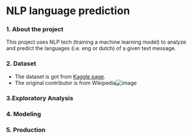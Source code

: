 # NLP language prediction

### 1. About the project

This project uses NLP tech (training a machine learning model) to analyze and predict the languages (i.e. eng or dutch) of a given text message.


### 2. Dataset
  + The dataset is got from [Kaggle page](https://www.kaggle.com/mdhrumil/english-dutch-text-classification-nlp-beginner).
  + The original contributor is from Wikipedia![image](https://user-images.githubusercontent.com/10606644/138256142-5a40cdd2-cec6-4f18-b032-f0d50e998ed9.png)
 
 ### 3.Exploratory Analysis
 
 ### 4. Modeling
 
 ### 5. Production
